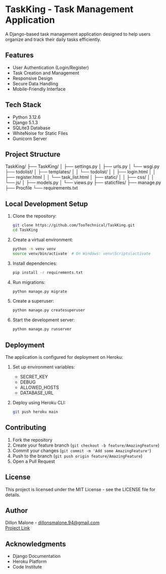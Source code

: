 # TaskKing - Task Management Application

A Django-based task management application designed to help users organize and track their daily tasks efficiently.

## Features
- User Authentication (Login/Register)
- Task Creation and Management
- Responsive Design
- Secure Data Handling
- Mobile-Friendly Interface

## Tech Stack
- Python 3.12.6
- Django 5.1.3
- SQLite3 Database
- WhiteNoise for Static Files
- Gunicorn Server

## Project Structure
TaskKing/ ├── TaskKing/ │ ├── settings.py │ ├── urls.py │ └── wsgi.py ├── todolist/ │ ├── templates/ │ │ └── todolist/ │ │ ├── login.html │ │ ├── register.html │ │ └── task_list.html │ ├── static/ │ │ ├── css/ │ │ └── js/ │ ├── models.py │ └── views.py ├── staticfiles/ ├── manage.py ├── Procfile └── requirements.txt

## Local Development Setup
1. Clone the repository:
    ```bash
    git clone https://github.com/TooTechnical/TaskKing.git
    cd TaskKing
    ```

2. Create a virtual environment:
    ```bash
    python -m venv venv
    source venv/bin/activate  # On Windows: venv\Scripts\activate
    ```

3. Install dependencies:
    ```bash
    pip install -r requirements.txt
    ```

4. Run migrations:
    ```bash
    python manage.py migrate
    ```

5. Create a superuser:
    ```bash
    python manage.py createsuperuser
    ```

6. Start the development server:
    ```bash
    python manage.py runserver
    ```

## Deployment
The application is configured for deployment on Heroku:
1. Set up environment variables:
    - SECRET_KEY
    - DEBUG
    - ALLOWED_HOSTS
    - DATABASE_URL

2. Deploy using Heroku CLI:
    ```bash
    git push heroku main
    ```

## Contributing
1. Fork the repository
2. Create your feature branch (`git checkout -b feature/AmazingFeature`)
3. Commit your changes (`git commit -m 'Add some AmazingFeature'`)
4. Push to the branch (`git push origin feature/AmazingFeature`)
5. Open a Pull Request

## License
This project is licensed under the MIT License - see the LICENSE file for details.

## Author
Dillon Malone - dillonsmalone.94@gmail.com  
[Project Link](https://github.com/TooTechnical/TaskKing)

## Acknowledgments
- Django Documentation
- Heroku Platform
- Code Institute

